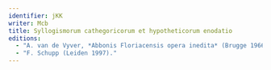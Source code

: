 ```yaml
---
identifier: jKK
writer: Mcb
title: Syllogismorum cathegoricorum et hypotheticorum enodatio
editions:
  - "A. van de Vyver, *Abbonis Floriacensis opera inedita* (Brugge 1966), 30–94"
  - "F. Schupp (Leiden 1997)."
---
```

